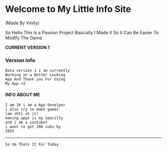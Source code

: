 # Welcome to My Little Info Site
(Made By Vinity)

So Hello This Is a Passion Project Basically I Made It So It Can Be Easier To Modify The Game

**CURRENT VERSION 1**

### Version Info

    Bata version 1 i am currently
    Working on a Better Looking
    App And Thank you For Using
    My App <3

#### INFO ABOUT ME
    I am 16 i am a App Develper 
    i also try to make games
    (am shti at it)
    making apps is my specilty
    and i am a youtuber
    i want to get 200 subs by
    2025
    
_______________________________________

    So Um Thats It For Today
